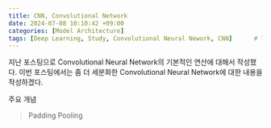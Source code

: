 ```yaml
---
title: CNN, Convolutional Network
date: 2024-07-08 10:10:42 +09:00
categories: [Model Architecture]
tags: [Deep Learning, Study, Convolutional Neural Nework, CNN]		# TAG는 반드시 소문자로 이루어져야함!
---
```


지난 포스팅으로 Convolutional Neural Network의 기본적인 연산에 대해서 작성했다.
이번 포스팅에서는 좀 더 세분화한 Convolutional Neural Network에 대한 내용을 작성하겠다.

<p aling = center>주요 개념</p>

> Padding
> Pooling

